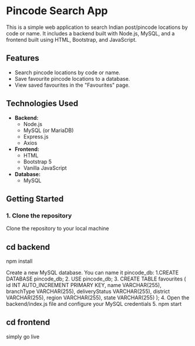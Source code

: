 # Pincode Search App

This is a simple web application to search Indian post/pincode locations by code or name. It includes a backend built with Node.js, MySQL, and a frontend built using HTML, Bootstrap, and JavaScript.

## Features
- Search pincode locations by code or name.
- Save favourite pincode locations to a database.
- View saved favourites in the "Favourites" page.

## Technologies Used
- **Backend:**
  - Node.js
  - MySQL (or MariaDB)
  - Express.js
  - Axios
- **Frontend:**
  - HTML
  - Bootstrap 5
  - Vanilla JavaScript
- **Database:**
  - MySQL

## Getting Started

### 1. Clone the repository

Clone the repository to your local machine
## cd backend
npm install

Create a new MySQL database. You can name it pincode_db:
1.CREATE DATABASE pincode_db;
2. USE pincode_db;
3. CREATE TABLE favourites (
    id INT AUTO_INCREMENT PRIMARY KEY,
    name VARCHAR(255),
    branchType VARCHAR(255),
    deliveryStatus VARCHAR(255),
    district VARCHAR(255),
    region VARCHAR(255),
    state VARCHAR(255)
);
4. Open the backend/index.js file and configure your MySQL credentials
5. npm start

## cd frontend
simply go live
